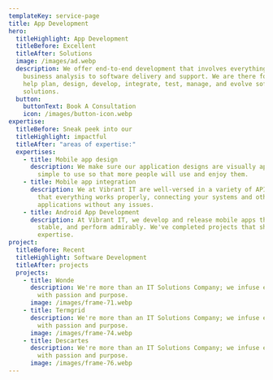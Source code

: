 ```yaml
---
templateKey: service-page
title: App Development
hero:
  titleHighlight: App Development
  titleBefore: Excellent
  titleAfter: Solutions
  image: /images/ad.webp
  description: We offer end-to-end development that involves everything from
    business analysis to software delivery and support. We are there for you to
    help plan, design, develop, integrate, test, manage, and evolve software
    solutions.
  button:
    buttonText: Book A Consultation
    icon: /images/button-icon.webp
expertise:
  titleBefore: Sneak peek into our
  titleHighlight: impactful
  titleAfter: "areas of expertise:"
  expertises:
    - title: Mobile app design
      description: We make sure our application designs are visually appealing and
        simple to use so that more people will use and enjoy them.
    - title: Mobile app integration
      description: We at Vibrant IT are well-versed in a variety of APIs. We ensure
        that everything works properly, connecting your systems and other
        applications without any issues.
    - title: Android App Development
      description: At Vibrant IT, we develop and release mobile apps that are fast,
        stable, and perform admirably. We've completed projects that show our
        expertise.
project:
  titleBefore: Recent
  titleHighlight: Software Development
  titleAfter: projects
  projects:
    - title: Wonde
      description: We're more than an IT Solutions Company; we infuse every project
        with passion and purpose.
      image: /images/frame-71.webp
    - title: Termgrid
      description: We're more than an IT Solutions Company; we infuse every project
        with passion and purpose.
      image: /images/frame-74.webp
    - title: Descartes
      description: We're more than an IT Solutions Company; we infuse every project
        with passion and purpose.
      image: /images/frame-76.webp
---
```


